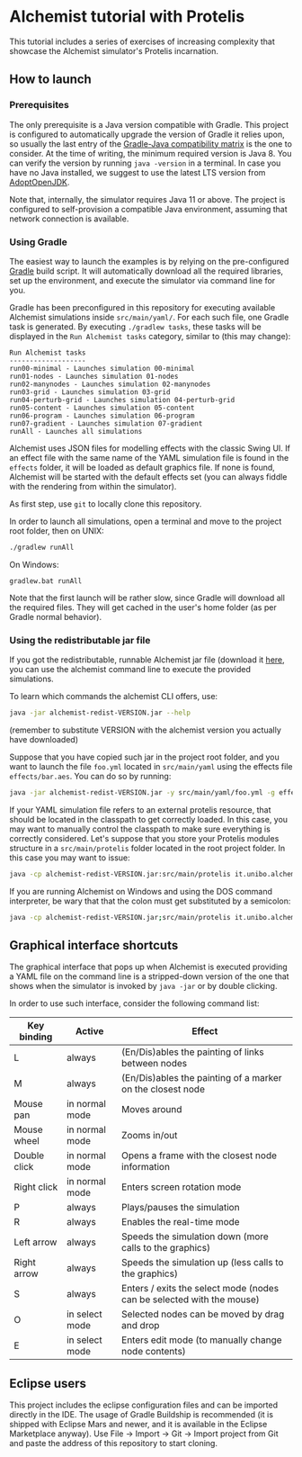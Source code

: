 # Alchemist tutorial with Protelis

This tutorial includes a series of exercises of increasing complexity that showcase the Alchemist simulator's Protelis incarnation.

## How to launch

### Prerequisites

The only prerequisite is a Java version compatible with Gradle.
This project is configured to automatically upgrade the version of Gradle it relies upon,
so usually the last entry of the [Gradle-Java compatibility matrix](https://docs.gradle.org/current/userguide/compatibility.html) is the one to consider.
At the time of writing, the minimum required version is Java 8.
You can verify the version by running `java -version` in a terminal.
In case you have no Java installed, we suggest to use the latest LTS version from [AdoptOpenJDK](https://adoptopenjdk.net/).

Note that, internally, the simulator requires Java 11 or above.
The project is configured to self-provision a compatible Java environment,
assuming that network connection is available.

### Using Gradle

The easiest way to launch the examples is by relying on the pre-configured [Gradle][Gradle] build script.
It will automatically download all the required libraries, set up the environment, and execute the simulator via command line for you.

Gradle has been preconfigured in this repository for executing available Alchemist simulations inside `src/main/yaml/`.
For each such file, one Gradle task is generated.
By executing `./gradlew tasks`, these tasks will be displayed in the `Run Alchemist tasks` category, similar to (this may change):

```
Run Alchemist tasks
-------------------
run00-minimal - Launches simulation 00-minimal
run01-nodes - Launches simulation 01-nodes
run02-manynodes - Launches simulation 02-manynodes
run03-grid - Launches simulation 03-grid
run04-perturb-grid - Launches simulation 04-perturb-grid
run05-content - Launches simulation 05-content
run06-program - Launches simulation 06-program
run07-gradient - Launches simulation 07-gradient
runAll - Launches all simulations

```

Alchemist uses JSON files for modelling effects with the classic Swing UI.
If an effect file with the same name of the YAML simulation file is found in the `effects` folder,
it will be loaded as default graphics file.
If none is found, Alchemist will be started with the default effects set
(you can always fiddle with the rendering from within the simulator).

As first step, use `git` to locally clone this repository.

In order to launch all simulations, open a terminal and move to the project root folder, then on UNIX:
```bash
./gradlew runAll
```
On Windows:
```
gradlew.bat runAll
```

Note that the first launch will be rather slow, since Gradle will download all the required files.
They will get cached in the user's home folder (as per Gradle normal behavior).

### Using the redistributable jar file

If you got the redistributable, runnable Alchemist jar file (download it [here][Alchemist releases], you can use the alchemist command line to execute the provided simulations.

To learn which commands the alchemist CLI offers, use:

```bash
java -jar alchemist-redist-VERSION.jar --help
```
(remember to substitute VERSION with the alchemist version you actually have downloaded)

Suppose that you have copied such jar in the project root folder, and you want to launch the file `foo.yml` located in `src/main/yaml` using the effects file `effects/bar.aes`. You can do so by running:
```bash
java -jar alchemist-redist-VERSION.jar -y src/main/yaml/foo.yml -g effects/bar.aes
```
If your YAML simulation file refers to an external protelis resource, that should be located in the classpath to get correctly loaded.
In this case, you may want to manually control the classpath to make sure everything is correctly considered.
Let's suppose that you store your Protelis modules structure in a `src/main/protelis` folder located in the root project folder. In this case you may want to issue:
```bash
java -cp alchemist-redist-VERSION.jar:src/main/protelis it.unibo.alchemist.Alchemist -y src/main/yaml/foo.yml -g effects/bar.aes
```
If you are running Alchemist on Windows and using the DOS command interpreter, be wary that that the colon must get substituted by a semicolon:
```bash
java -cp alchemist-redist-VERSION.jar;src/main/protelis it.unibo.alchemist.Alchemist -y src/main/yaml/foo.yml -g effects/bar.aes
```

## Graphical interface shortcuts

The graphical interface that pops up when Alchemist is executed providing a YAML file on the command line is a stripped-down version of the one that shows when the simulator is invoked by `java -jar` or by double clicking.

In order to use such interface, consider the following command list:

| Key binding | Active          | Effect                                                                |
| ------------ | -------------- | --------------------------------------------------------------------- |
| L            | always         | (En/Dis)ables the painting of links between nodes                     |
| M            | always         | (En/Dis)ables the painting of a marker on the closest node            |
| Mouse pan    | in normal mode | Moves around                                                          |
| Mouse wheel  | in normal mode | Zooms in/out                                                          |
| Double click | in normal mode | Opens a frame with the closest node information                       |
| Right click  | in normal mode | Enters screen rotation mode                                           |
| P            | always         | Plays/pauses the simulation                                           |
| R            | always         | Enables the real-time mode                                            |
| Left arrow   | always         | Speeds the simulation down (more calls to the graphics)               |
| Right arrow  | always         | Speeds the simulation up (less calls to the graphics)                 |
| S            | always         | Enters / exits the select mode (nodes can be selected with the mouse) |
| O            | in select mode | Selected nodes can be moved by drag and drop                          |
| E            | in select mode | Enters edit mode (to manually change node contents)                   |


## Eclipse users

This project includes the eclipse configuration files and can be imported directly in the IDE.
The usage of Gradle Buildship is recommended (it is shipped with Eclipse Mars and newer, and it is available in the Eclipse Marketplace anyway).
Use File -> Import -> Git -> Import project from Git and paste the address of this repository to start cloning.


[Alchemist releases]: https://github.com/AlchemistSimulator/Alchemist/releases
[Gradle]: http://gradle.org/
